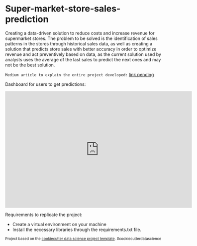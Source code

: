 Super-market-store-sales-prediction
==============================

Creating a data-driven solution to reduce costs and increase revenue for supermarket stores. The problem to be solved is the identification of sales patterns in the stores through historical sales data, as well as creating a solution that predicts store sales with better accuracy in order to optimize revenue and act preventively based on data, as the current solution used by analysts uses the average of the last sales to predict the next ones and may not be the best solution.

``Medium article to explain the entire project developed:`` [link pending]()

Dashboard for users to get predictions:

<iframe title="supermarket_dashboard" width="600" height="373.5" src="https://app.powerbi.com/view?r=eyJrIjoiMWViYmMwMDYtNzhkYS00ZDM0LWJkYmYtNDllNjI0ZDI1ZGMwIiwidCI6IjliYjVhZjc3LTYwNjQtNDE5MC1iZjU4LTI4ZDdkZDFjYTFmMiJ9" frameborder="0" allowFullScreen="true"></iframe>


Requirements to replicate the project:
- Create a virtual environment on your machine
- Install the necessary libraries through the requirements.txt file.


<p><small>Project based on the <a target="_blank" href="https://drivendata.github.io/cookiecutter-data-science/">cookiecutter data science project template</a>. #cookiecutterdatascience</small></p>

